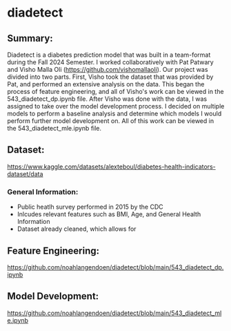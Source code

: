 # diadetect

## Summary:
Diadetect is a diabetes prediction model that was built in a team-format during the Fall 2024 Semester. I worked collaboratively with Pat Patwary and Visho Malla Oli (https://github.com/vishomallaoli). Our project was divided into two parts. First, Visho took the dataset that was provided by Pat, and performed an extensive analysis on the data. This began the process of feature engineering, and all of Visho's work can be viewed in the 543_diadetect_dp.ipynb file. After Visho was done with the data, I was assigned to take over the model development process. I decided on multiple models to perform a baseline analysis and determine which models I would perform further model development on. All of this work can be viewed in the 543_diadetect_mle.ipynb file.

## Dataset: 

https://www.kaggle.com/datasets/alexteboul/diabetes-health-indicators-dataset/data

### General Information:

* Public heatlh survey performed in 2015 by the CDC
* Inlcudes relevant features such as BMI, Age, and General Health Information
* Dataset already cleaned, which allows for 

## Feature Engineering:

https://github.com/noahlangendoen/diadetect/blob/main/543_diadetect_dp.ipynb

## Model Development:

https://github.com/noahlangendoen/diadetect/blob/main/543_diadetect_mle.ipynb
